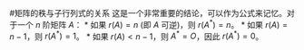 #矩阵的秩与子行列式的关系
	这是一个非常重要的结论，可以作为公式来记忆。对于一个 $n$ 阶矩阵 $A$：
    *   如果 $r(A) = n$ (即 $A$ 可逆)，则 $r(A^*) = n$。
    *   如果 $r(A) = n-1$，则 $r(A^*) = 1$。
    *   如果 $r(A) < n-1$，则 $A^*=O$，因此 $r(A^*) = 0$。